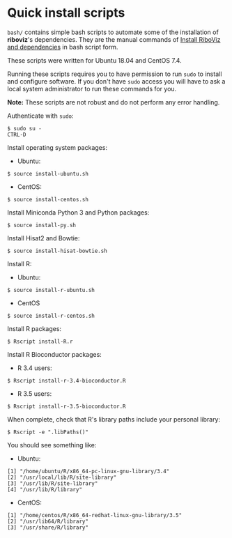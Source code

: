 # Quick install scripts

`bash/` contains simple bash scripts to automate some of the installation of **riboviz**'s dependencies. They are the manual commands of [Install RiboViz and dependencies](./install.md) in bash script form.

These scripts were written for Ubuntu 18.04 and CentOS 7.4.

Running these scripts requires you to have permission to run `sudo` to install and configure software. If you don't have `sudo` access you will have to ask a local system administrator to run these commands for you.

**Note:** These scripts are not robust and do not perform any error handling.

Authenticate with `sudo`:

```console
$ sudo su -
CTRL-D
```

Install operating system packages:

* Ubuntu:

```console
$ source install-ubuntu.sh
```

* CentOS:

```console
$ source install-centos.sh
```

Install Miniconda Python 3 and Python packages:

```console
$ source install-py.sh
```

Install Hisat2 and Bowtie:

```console
$ source install-hisat-bowtie.sh
```

Install R:

* Ubuntu:

```console
$ source install-r-ubuntu.sh
```

* CentOS

```console
$ source install-r-centos.sh
```

Install R packages:

```console
$ Rscript install-R.r
```

Install R Bioconductor packages:

* R 3.4 users:

```console
$ Rscript install-r-3.4-bioconductor.R
```

* R 3.5 users:

```console
$ Rscript install-r-3.5-bioconductor.R
```

When complete, check that R's library paths include your personal library:

```console
$ Rscript -e ".libPaths()"
```

You should see something like:

* Ubuntu:

```
[1] "/home/ubuntu/R/x86_64-pc-linux-gnu-library/3.4"
[2] "/usr/local/lib/R/site-library"                 
[3] "/usr/lib/R/site-library"                       
[4] "/usr/lib/R/library"     
```

* CentOS:

```
[1] "/home/centos/R/x86_64-redhat-linux-gnu-library/3.5"
[2] "/usr/lib64/R/library"                              
[3] "/usr/share/R/library"  
```
